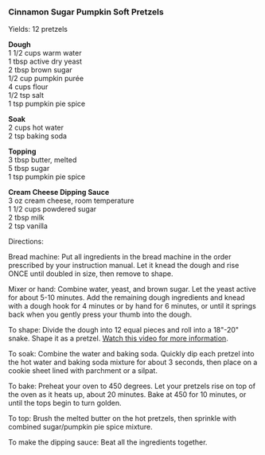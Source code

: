 
### Cinnamon Sugar Pumpkin Soft Pretzels  
Yields: 12 pretzels  
  
**Dough**  
1 1/2 cups warm water  
1 tbsp active dry yeast  
2 tbsp brown sugar  
1/2 cup pumpkin purée  
4 cups flour  
1/2 tsp salt  
1 tsp pumpkin pie spice  
  
**Soak**  
2 cups hot water  
2 tsp baking soda  
  
**Topping**  
3 tbsp butter, melted  
5 tbsp sugar  
1 tsp pumpkin pie spice  
  
**Cream Cheese Dipping Sauce**  
3 oz cream cheese, room temperature  
1 1/2 cups powdered sugar  
2 tbsp milk  
2 tsp vanilla  
  
Directions:  
  
Bread machine: Put all ingredients in the bread machine in the order prescribed by your instruction manual. Let it knead the dough and rise ONCE until doubled in size, then remove to shape.  
  
Mixer or hand: Combine water, yeast, and brown sugar. Let the yeast active for about 5-10 minutes. Add the remaining dough ingredients and knead with a dough hook for 4 minutes or by hand for 6 minutes, or until it springs back when you gently press your thumb into the dough.  
  
To shape: Divide the dough into 12 equal pieces and roll into a 18"-20" snake. Shape it as a pretzel. [Watch this video for more information](http://www.youtube.com/watch?v=uwy9c0foFTc).  
  
To soak: Combine the water and baking soda. Quickly dip each pretzel into the hot water and baking soda mixture for about 3 seconds, then place on a cookie sheet lined with parchment or a silpat.  
  
To bake: Preheat your oven to 450 degrees. Let your pretzels rise on top of the oven as it heats up, about 20 minutes. Bake at 450 for 10 minutes, or until the tops begin to turn golden.  
  
To top: Brush the melted butter on the hot pretzels, then sprinkle with combined sugar/pumpkin pie spice mixture.  
  
To make the dipping sauce: Beat all the ingredients together.  
    